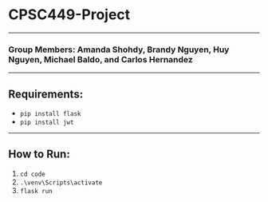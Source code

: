 # CPSC449-Project
---
### Group Members: Amanda Shohdy, Brandy Nguyen, Huy Nguyen, Michael Baldo, and Carlos Hernandez
---
## Requirements:
- ```pip install flask```
- ```pip install jwt```
---
## How to Run:
1. ```cd code```
2. ```.\venv\Scripts\activate```
3. ```flask run```

